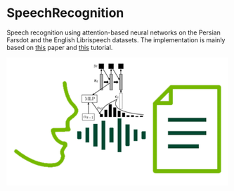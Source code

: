 # SpeechRecognition
Speech recognition using attention-based neural networks on the Persian Farsdot and the English Librispeech datasets.
The implementation is mainly based on [this](https://arxiv.org/abs/1508.04395) paper and [this](https://towardsdatascience.com/customer-case-study-building-an-end-to-end-speech-recognition-model-in-pytorch-with-assemblyai-473030e47c7c) tutorial.

![alt text](Images/pic05.png)
